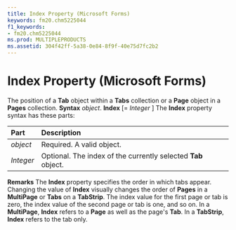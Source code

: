 ```yaml
---
title: Index Property (Microsoft Forms)
keywords: fm20.chm5225044
f1_keywords:
- fm20.chm5225044
ms.prod: MULTIPLEPRODUCTS
ms.assetid: 304f42ff-5a38-0e84-8f9f-40e75d7fc2b2
---
```



# Index Property (Microsoft Forms)



The position of a  **Tab** object within a **Tabs** collection or a **Page** object in a **Pages** collection.
 **Syntax**
 _object_. **Index** [= _Integer_ ]
The  **Index** property syntax has these parts:


|**Part**|**Description**|
|:-----|:-----|
| _object_|Required. A valid object.|
| _Integer_|Optional. The index of the currently selected  **Tab** object.|
 **Remarks**
The  **Index** property specifies the order in which tabs appear. Changing the value of **Index** visually changes the order of **Pages** in a **MultiPage** or **Tabs** on a **TabStrip**. The index value for the first page or tab is zero, the index value of the second page or tab is one, and so on.
In a  **MultiPage**, **Index** refers to a **Page** as well as the page's **Tab**. In a **TabStrip**, **Index** refers to the tab only.


